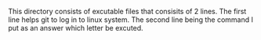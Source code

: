 This directory consists of excutable files that consisits of 2 lines. The first line helps git to log in to linux system. The second line being the command I put as an answer which letter be excuted.
